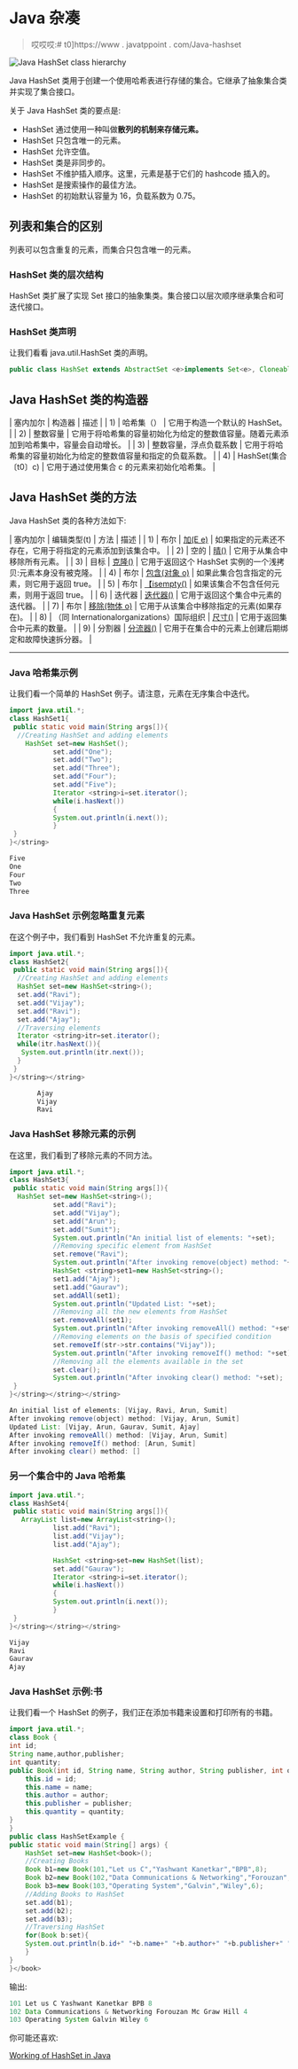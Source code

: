 # Java 杂凑

> 哎哎哎:# t0]https://www . javatppoint . com/Java-hashset

![Java HashSet class hierarchy](../img/c0c4759c1217792804e17b4d8eb644d7.png)

Java HashSet 类用于创建一个使用哈希表进行存储的集合。它继承了抽象集合类并实现了集合接口。

关于 Java HashSet 类的要点是:

*   HashSet 通过使用一种叫做**散列的机制来存储元素。**
*   HashSet 只包含唯一的元素。
*   HashSet 允许空值。
*   HashSet 类是非同步的。
*   HashSet 不维护插入顺序。这里，元素是基于它们的 hashcode 插入的。
*   HashSet 是搜索操作的最佳方法。
*   HashSet 的初始默认容量为 16，负载系数为 0.75。

## 列表和集合的区别

列表可以包含重复的元素，而集合只包含唯一的元素。

### HashSet 类的层次结构

HashSet 类扩展了实现 Set 接口的抽象集类。集合接口以层次顺序继承集合和可迭代接口。

### HashSet 类声明

让我们看看 java.util.HashSet 类的声明。

```java
public class HashSet extends AbstractSet <e>implements Set<e>, Cloneable, Serializable</e></e> 
```

## Java HashSet 类的构造器

| 塞内加尔 | 构造器 | 描述 |
| 1) | 哈希集（） | 它用于构造一个默认的 HashSet。 |
| 2) | 整数容量 | 它用于将哈希集的容量初始化为给定的整数值容量。随着元素添加到哈希集中，容量会自动增长。 |
| 3) | 整数容量，浮点负载系数 | 它用于将哈希集的容量初始化为给定的整数值容量和指定的负载系数。 |
| 4) | HashSet(集合〔t0〕c) | 它用于通过使用集合 c 的元素来初始化哈希集。 |

## Java HashSet 类的方法

Java HashSet 类的各种方法如下:

| 塞内加尔 | 编辑类型(t) | 方法 | 描述 |
| 1) | 布尔 | [加(E e)](java-hashset-add-method) | 如果指定的元素还不存在，它用于将指定的元素添加到该集合中。 |
| 2) | 空的 | [晴()](java-hashset-clear-method) | 它用于从集合中移除所有元素。 |
| 3) | 目标 | [克隆()](java-hashset-clone-method) | 它用于返回这个 HashSet 实例的一个浅拷贝:元素本身没有被克隆。 |
| 4) | 布尔 | [包含(对象 o)](java-hashset-contains-method) | 如果此集合包含指定的元素，则它用于返回 true。 |
| 5) | 布尔 | [【isempty()](java-hashset-isempty-method) | 如果该集合不包含任何元素，则用于返回 true。 |
| 6) | 迭代器 | [迭代器()](java-hashset-iterator-method) | 它用于返回这个集合中元素的迭代器。 |
| 7) | 布尔 | [移除(物体 o)](java-hashset-remove-method) | 它用于从该集合中移除指定的元素(如果存在)。 |
| 8) | （同 Internationalorganizations）国际组织 | [尺寸()](java-hashset-size-method) | 它用于返回集合中元素的数量。 |
| 9) | 分割器 | [分流器()](java-hashset-spliterator-method) | 它用于在集合中的元素上创建后期绑定和故障快速拆分器。 |

* * *

### Java 哈希集示例

让我们看一个简单的 HashSet 例子。请注意，元素在无序集合中迭代。

```java
import java.util.*;
class HashSet1{
 public static void main(String args[]){
  //Creating HashSet and adding elements
    HashSet set=new HashSet();
		   set.add("One");  
		   set.add("Two");  
		   set.add("Three"); 
		   set.add("Four");
		   set.add("Five");
		   Iterator <string>i=set.iterator();
		   while(i.hasNext())
		   {
		   System.out.println(i.next());
		   }
 }
}</string> 
```

```java
Five
One
Four
Two
Three

```

### Java HashSet 示例忽略重复元素

在这个例子中，我们看到 HashSet 不允许重复的元素。

```java
import java.util.*;
class HashSet2{
 public static void main(String args[]){
  //Creating HashSet and adding elements
  HashSet set=new HashSet<string>();
  set.add("Ravi");
  set.add("Vijay");
  set.add("Ravi");
  set.add("Ajay");
  //Traversing elements
  Iterator <string>itr=set.iterator();
  while(itr.hasNext()){
   System.out.println(itr.next());
  }
 }
}</string></string> 
```

```java
       Ajay
       Vijay
       Ravi

```

### Java HashSet 移除元素的示例

在这里，我们看到了移除元素的不同方法。

```java
import java.util.*;
class HashSet3{
 public static void main(String args[]){
  HashSet set=new HashSet<string>();
		   set.add("Ravi");
		   set.add("Vijay");
		   set.add("Arun");
		   set.add("Sumit");
		   System.out.println("An initial list of elements: "+set);
		   //Removing specific element from HashSet
		   set.remove("Ravi");
		   System.out.println("After invoking remove(object) method: "+set);
		   HashSet <string>set1=new HashSet<string>();
		   set1.add("Ajay");
		   set1.add("Gaurav");
		   set.addAll(set1);
		   System.out.println("Updated List: "+set);
		   //Removing all the new elements from HashSet
		   set.removeAll(set1);
		   System.out.println("After invoking removeAll() method: "+set);
		   //Removing elements on the basis of specified condition
		   set.removeIf(str->str.contains("Vijay"));  
		   System.out.println("After invoking removeIf() method: "+set);
		   //Removing all the elements available in the set
		   set.clear();
		   System.out.println("After invoking clear() method: "+set);
 }
}</string></string></string> 
```

```java
An initial list of elements: [Vijay, Ravi, Arun, Sumit]
After invoking remove(object) method: [Vijay, Arun, Sumit]
Updated List: [Vijay, Arun, Gaurav, Sumit, Ajay]
After invoking removeAll() method: [Vijay, Arun, Sumit]
After invoking removeIf() method: [Arun, Sumit]
After invoking clear() method: []

```

### 另一个集合中的 Java 哈希集

```java
import java.util.*;
class HashSet4{
 public static void main(String args[]){
   ArrayList list=new ArrayList<string>();
		   list.add("Ravi");
		   list.add("Vijay");
		   list.add("Ajay");

		   HashSet <string>set=new HashSet(list);
		   set.add("Gaurav");
		   Iterator <string>i=set.iterator();
		   while(i.hasNext())
		   {
		   System.out.println(i.next());
		   }
 }
}</string></string></string> 
```

```java
Vijay
Ravi
Gaurav
Ajay

```

### Java HashSet 示例:书

让我们看一个 HashSet 的例子，我们正在添加书籍来设置和打印所有的书籍。

```java
import java.util.*;
class Book {
int id;
String name,author,publisher;
int quantity;
public Book(int id, String name, String author, String publisher, int quantity) {
	this.id = id;
	this.name = name;
	this.author = author;
	this.publisher = publisher;
	this.quantity = quantity;
}
}
public class HashSetExample {
public static void main(String[] args) {
	HashSet set=new HashSet<book>();
	//Creating Books
	Book b1=new Book(101,"Let us C","Yashwant Kanetkar","BPB",8);
	Book b2=new Book(102,"Data Communications & Networking","Forouzan","Mc Graw Hill",4);
	Book b3=new Book(103,"Operating System","Galvin","Wiley",6);
	//Adding Books to HashSet
	set.add(b1);
	set.add(b2);
	set.add(b3);
	//Traversing HashSet
	for(Book b:set){
	System.out.println(b.id+" "+b.name+" "+b.author+" "+b.publisher+" "+b.quantity);
	}
}
}</book> 
```

输出:

```java
101 Let us C Yashwant Kanetkar BPB 8
102 Data Communications & Networking Forouzan Mc Graw Hill 4
103 Operating System Galvin Wiley 6

```

你可能还喜欢:

[Working of HashSet in Java](working-of-hashset-in-java)